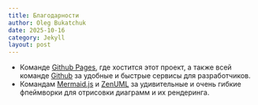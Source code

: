 ```yaml
---
title: Благодарности
author: Oleg Bukatchuk
date: 2025-10-16
category: Jekyll
layout: post
---
```


 - Команде [Github Pages](https://pages.github.com/), где хостится этот проект, а также всей команде [Github](https://pages.github.com/) за удобные и быстрые сервисы для разработчиков.
 - Командам [Mermaid.js](https://mermaid.js.org/) и [ZenUML](https://zenuml.com/) за удивительные и очень гибкие фпеймворки для отрисовки диаграмм и их рендеринга.
